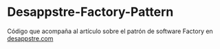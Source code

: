 # Desappstre-Factory-Pattern

Código que acompaña al artículo sobre el patrón de software Factory en [desappstre.com](http://desappstre.com)
